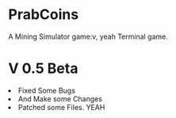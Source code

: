 # PrabCoins
<p> A Mining Simulator game:v, yeah Terminal game.</p>

<h1>V 0.5 Beta</h1>
<li> Fixed Some Bugs</li>
<li> And Make some Changes </li>
<li> Patched some Files. YEAH </li>

